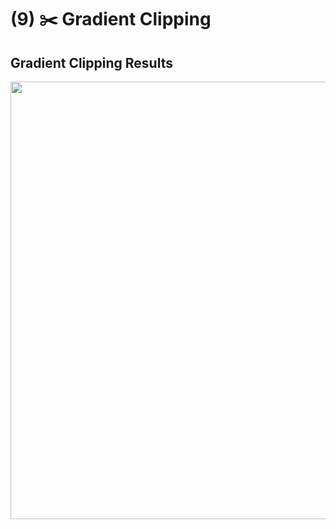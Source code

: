# (9) ✂️ Gradient Clipping

## Gradient Clipping Results
<img width="700" src="https://github.com/user-attachments/assets/8c9d9e6b-5205-4116-916a-8967e77f35b7">
